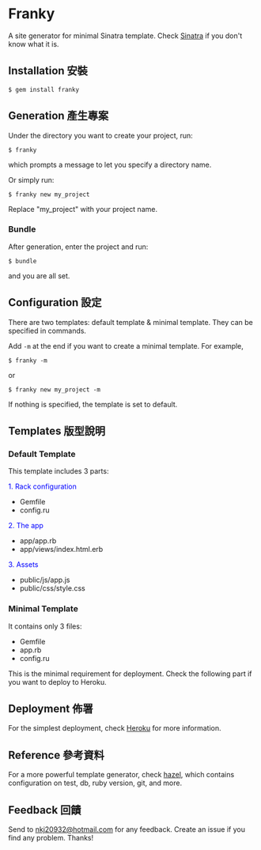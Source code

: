 # Franky

A site generator for minimal Sinatra template. Check [Sinatra](http://www.sinatrarb.com/) if you don't know what it is.

## Installation 安裝

```
$ gem install franky
```

## Generation 產生專案

Under the directory you want to create your project, run:

```
$ franky
```
which prompts a message to let you specify a directory name.

Or simply run:

```
$ franky new my_project
```

Replace "my_project" with your project name.

### Bundle

After generation, enter the project and run: 

```
$ bundle
```

and you are all set. 

## Configuration 設定

There are two templates: default template & minimal template. They can be specified in commands.

Add `-m` at the end if you want to create a minimal template. For example,

```
$ franky -m
```
or

```
$ franky new my_project -m
```

If nothing is specified, the template is set to default.

## Templates 版型說明

### Default Template

This template includes 3 parts:

<p style="color: blue">1. Rack configuration</p>

- Gemfile
- config.ru

<p style="color: blue">2. The app</p>

- app/app.rb
- app/views/index.html.erb 

<p style="color: blue">3. Assets</p>

- public/js/app.js
- public/css/style.css

### Minimal Template

It contains only 3 files: 
- Gemfile
- app.rb
- config.ru

This is the minimal requirement for deployment. Check the following part if you want to deploy to Heroku.

## Deployment 佈署

For the simplest deployment, check [Heroku](https://devcenter.heroku.com/articles/rack#sinatra) for more information.

## Reference 參考資料

For a more powerful template generator, check [hazel](https://github.com/c7/hazel), which contains configuration on test, db, ruby version, git, and more.

## Feedback 回饋

Send to nkj20932@hotmail.com for any feedback. Create an issue if you find any problem. Thanks!